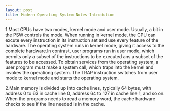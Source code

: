 ```yaml
---
layout: post
title: Modern Operating System Notes-Introdution
---
```


1.Most CPUs have two modes, kernel mode and user mode. Usually, a bit in the PSW controls the mode. When running in kernel mode, the CPU can excute every instruction in its instruction set and use every feature of the hardware. The operating system runs in kernel mode, giving it access to the complete hardware.In contrast, user programs run in user mode, which permits only a subset of the instructions to be executed ans a subset of the features to be accessed. To obtain services from the operating system, a user program must make a system call, which traps into the kernel and invokes the operationg system. The TRAP instruction switches from user mode to kernel mode and starts the operating system.

2.Main memory is divided up into cache lines, typically 64 bytes, with address 0 to 63 in cache line 0, address 64 to 127 in cache line 1, and so on. When the programs needs to read a memory word, the cache hardware checks to see if the line needed is in the cache.
